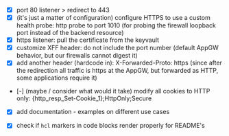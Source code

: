 - [x] port 80 listener > redirect to 443
- [x] (it's just a matter of configuration) configure HTTPS to use a custom health probe: http probe to port 1010 (for probing the firewall loopback port instead of the backend resource)
- [x] https listener: pull the certificate from the keyvault
- [x] customize XFF header: do not include the port number (default AppGW behavior, but our firewalls cannot digest it)
- [x] add another header (hardcode in): X-Forwarded-Proto: https (since after the redirection all traffic is https at the AppGW, but forwarded as HTTP, some applications require it)
- [-] (maybe / consider what would it take) modify all cookies to HTTP only: {http_resp_Set-Cookie_1};HttpOnly;Secure

- [x] add documentation - examples on different use cases

- [x] check if `hcl` markers in code blocks render properly for README's